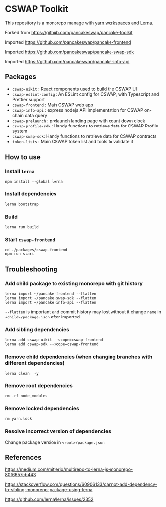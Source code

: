 # CSWAP Toolkit

This repository is a monorepo manage with [yarn workspaces](https://classic.yarnpkg.com/en/docs/workspaces/) and [Lerna](https://lerna.js.org/). 

Forked from https://github.com/pancakeswap/pancake-toolkit

Imported https://github.com/pancakeswap/pancake-frontend

Imported https://github.com/pancakeswap/pancake-swap-sdk

Imported https://github.com/pancakeswap/pancake-info-api

## Packages

- `cswap-uikit` : React components used to build the CSWAP UI
- `cswap-eslint-config` : An ESLint config for CSWAP, with Typescript and Prettier support
- `cswap-frontend` : Main CSWAP web app
- `cswap-info-api` : express nodejs API implementation for CSWAP on-chain data query
- `cswap-prelaunch` : prelaunch landing page with count down clock
- `cswap-profile-sdk` : Handy functions to retrieve data for CSWAP Profile system
- `cswap-swap-sdk`: Handy functions to retrieve data for CSWAP contracts
- `token-lists` : Main CSWAP token list and tools to validate it

## How to use

### Install `lerna`

```
npm install --global lerna
```

### Install dependencies

```
lerna bootstrap
```

### Build 

```
lerna run build
```

### Start `cswap-frontend`

```
cd ./packages/cswap-frontend
npm run start
```

## Troubleshooting

### Add child package to existing monorepo with git history

```
lerna import ~/pancake-frontend --flatten
lerna import ~/pancake-swap-sdk --flatten
lerna import ~/pancake-info-api --flatten
```

`--flatten` is important and commit history may lost without it
change `name` in `<child>/package.json` after imported

### Add sibling dependencies

```
lerna add cswap-uikit --scope=cswap-frontend
lerna add cswap-sdk --scope=cswap-frontend
```

### Remove child dependencies (when changing branches with different dependencies)

```
lerna clean  -y
```

### Remove root dependencies

```
rm -rf node_modules
```

### Remove locked dependencies

```
rm yarn.lock
```

### Resolve incorrect version of dependencies

Change package version in `<root>/package.json`

## References

https://medium.com/mitterio/multirepo-to-lerna-js-monorepo-80f6657cb443

https://stackoverflow.com/questions/60906133/cannot-add-dependency-to-sibling-monorepo-package-using-lerna

https://github.com/lerna/lerna/issues/2352
